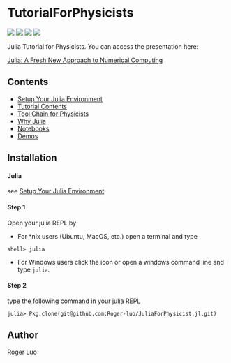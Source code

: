 # TutorialForPhysicists

[![][docs-latest-img]][docs-latest-url]
[![](travis-master-img)](travis-master-url)
[![](coveralls-master-img)](coveralls-master-url)
[![](codcov-master-img)](codcov-master-url)


Julia Tutorial for Physicists. You can access the presentation here:

[Julia: A Fresh New Approach to Numerical Computing](http://104.224.129.42/slides/the-julia-language/)

## Contents

- [Setup Your Julia Environment](/docs/src/install.md)
- [Tutorial Contents](/docs/src/demo/README.md)
- [Tool Chain for Physicists](/docs/src/toolchain.md)
- [Why Julia](/docs/src/before/why.md)
- [Notebooks](/notebooks/README.md)
- [Demos](/src/README.md)

## Installation

#### Julia

see [Setup Your Julia Environment](/docs/src/install.md)

#### Step 1
Open your julia REPL by

- For *nix users (Ubuntu, MacOS, etc.) open a terminal and type

```shell
shell> julia
```

- For Windows users click the icon or open a windows command line and type `julia`.

#### Step 2

type the following command in your julia REPL

```julia-repl
julia> Pkg.clone(git@github.com:Roger-luo/JuliaForPhysicist.jl.git)
```

## Author

Roger Luo


[docs-latest-img]: https://img.shields.io/badge/docs-latest-blue.svg
[docs-latest-url]: http://rogerluo.me/TutorialForPhysicists.jl/latest

[docs-stable-img]: https://img.shields.io/badge/docs-stable-blue.svg
[docs-stable-url]: http://rogerluo.me/TutorialForPhysicists.jl/stable

[travis-master-img]:
https://travis-ci.org/Roger-luo/TutorialForPhysicists.jl.svg?branch=master
[travis-master-url]:
https://travis-ci.org/Roger-luo/TutorialForPhysicists.jl

[coveralls-master-img]:
https://coveralls.io/repos/Roger-luo/TutorialForPhysicists.jl/badge.svg?branch=master&service=github
[coveralls-master-url]:
https://coveralls.io/github/Roger-luo/TutorialForPhysicists.jl?branch=master

[codcov-master-img]:
http://codecov.io/github/Roger-luo/TutorialForPhysicists.jl/coverage.svg?branch=master
[codcov-master-url]:
http://codecov.io/github/Roger-luo/TutorialForPhysicists.jl?branch=master